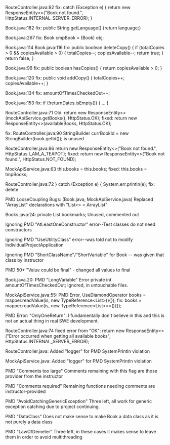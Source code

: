 RouteController.java:92
fix:
catch (Exception e) {
return new ResponseEntity<>("Book not found.", HttpStatus.INTERNAL_SERVER_ERROR);
}

Book.java:182
fix:
public String getLanguage() {return language;}

Book.java:267
fix:
Book cmpBook = (Book) obj;

Book.java:114 Book.java:116
fix:
public boolean deleteCopy() {
if (totalCopies > 0 && copiesAvailable > 0) {
totalCopies--;
copiesAvailable--;
return true;
}
return false;
}

Book.java:96
fix:
public boolean hasCopies() {
return copiesAvailable > 0;
}

Book.java:120
fix:
public void addCopy() {
totalCopies++;
copiesAvailable++;
}

Book.java:134
fix:
amountOfTimesCheckedOut++;

Book.java:153
fix:
if (!returnDates.isEmpty()) { ... }

RouteController.java:71
Old:
return new ResponseEntity<>(mockApiService.getBooks(), HttpStatus.OK);
fixed:
return new ResponseEntity<>(availableBooks, HttpStatus.OK);

fix:
RouteController.java:90
StringBuilder currBookId = new StringBuilder(book.getId()); is unused

RouteController.java:96
return new ResponseEntity<>("Book not found.", HttpStatus.I_AM_A_TEAPOT);
fixed:
return new ResponseEntity<>("Book not found.", HttpStatus.NOT_FOUND);

MockApiService.java:63
this.books = this.books;
fixed:
this.books = tmpBooks;

RouteController.java:72
} catch (Exception e) {
System.err.println(e);
fix: delete

PMD LooseCoupling Bugs:
(Book.java, MockApiService.java)
Replaced "ArrayList" declarations with "List<> = ArrayList"

Books.java:24:
private List<String> bookmarks;
Unused, commented out

Ignoring PMD "AtLeastOneConstructor" error--Test classes do not need constructors

Ignoring PMD "UseUtilityClass" error--was told not to modify IndividualProjectApplication

Ignoring PMD "ShortClassName"/"ShortVariable" for Book -- was given that class by instructor

PMD 50+ "Value could be final" - changed all values to final

Book.java.20: PMD "LongVariable" Error
private int amountOfTimesCheckedOut;
Ignored, in untouchable files.

MockApiService.java:55: PMD Error, UseDiamondOperator
books = mapper.readValue(is, new TypeReference<List<Book>>(){});
fix:
books = mapper.readValue(is, new TypeReference<List<>>(){});

PMD Error: "OnlyOneReturn":
I fundamentally don't believe in this and this is not an actual thing in real SWE development.

RouteController.java:74
fixed error from "OK":
return new ResponseEntity<>("Error occurred when getting all available books", HttpStatus.INTERNAL_SERVER_ERROR);

RouteController.java:
Added "logger" for PMD SystemPrintln violation

MockApiService.java:
Added "logger" for PMD SystemPrintln violation

PMD "Comments too large"
Comments remaining with this flag are those provider from the instructor

PMD "Comments required"
Remaining functions needing comments are instructor-provided

PMD "AvoidCatchingGenericException"
Three left, all work for generic exception catching due to project continuing.

PMD "DataClass"
Does not make sense to make Book a data class as it is not purely a data class

PMD "LawOfDemeter"
Three left, in these cases it makes sense to leave them in order to avoid multithreading

